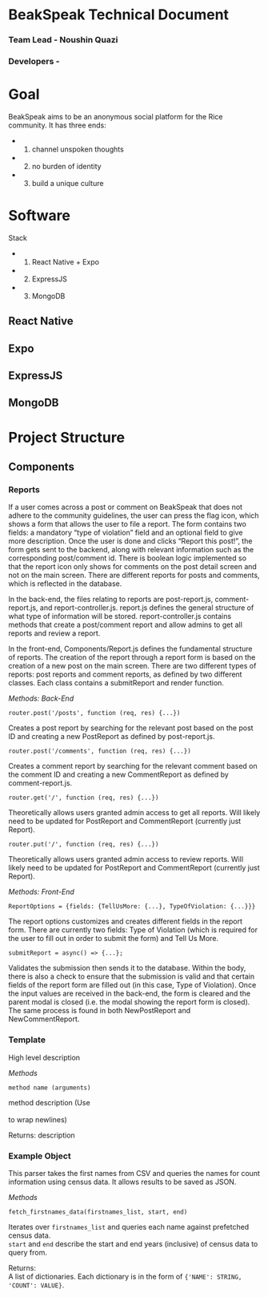 # BeakSpeak Technical Document

### Team Lead - Noushin Quazi
### Developers - <ADD YOUR NAME>


# Goal

BeakSpeak aims to be an anonymous social platform for the Rice community. It has
three ends:
+ 1. channel unspoken thoughts
+ 2. no burden of identity
+ 3. build a unique culture 

# Software

Stack
+ 1. React Native + Expo
+ 2. ExpressJS
+ 3. MongoDB

## React Native
## Expo
## ExpressJS
## MongoDB

# Project Structure

## Components

### Reports

If a user comes across a post or comment on BeakSpeak that does 
not adhere to the community guidelines, the user can press the flag 
icon, which shows a form that allows the user to file a report. The 
form contains two fields: a mandatory “type of violation” field and 
an optional field to give more description. Once the user is done 
and clicks “Report this post!”, the form gets sent to the backend, 
along with relevant information such as the corresponding post/comment id. 
There is boolean logic implemented so that the report icon only shows for 
comments on the post detail screen and not on the main screen. There are 
different reports for posts and comments, which is reflected in the database.

In the back-end, the files relating to reports are post-report.js, comment-report.js, 
and report-controller.js. report.js defines the general structure of what type of 
information will be stored. report-controller.js contains methods that create a 
post/comment report and allow admins to get all reports and review a report.

In the front-end, Components/Report.js defines the fundamental structure
of reports. The creation of the report through a report form is based on the 
creation of a new post on the main screen. There are two different types of
reports: post reports and comment reports, as defined by two different classes.
Each class contains a submitReport and render function.

*Methods: Back-End*
```
router.post('/posts', function (req, res) {...})
```

Creates a post report by searching for the relevant post based on the post
ID and creating a new PostReport as defined by post-report.js.
    
```
router.post('/comments', function (req, res) {...})
```

Creates a comment report by searching for the relevant comment based on the
comment ID and creating a new CommentReport as defined by comment-report.js.

```
router.get('/', function (req, res) {...})
```

Theoretically allows users granted admin access to get all reports.
Will likely need to be updated for PostReport and CommentReport
(currently just Report).

```
router.put('/', function (req, res) {...})
```

Theoretically allows users granted admin access to review reports.
Will likely need to be updated for PostReport and CommentReport
(currently just Report).

*Methods: Front-End*
```
ReportOptions = {fields: {TellUsMore: {...}, TypeOfViolation: {...}}}
```
The report options customizes and creates different fields in the report form. 
There are currently two fields: Type of Violation (which is required for the
user to fill out in order to submit the form) and Tell Us More. 

```
submitReport = async() => {...};
```
Validates the submission then sends it to the database. Within the
body, there is also a check to ensure that the submission is 
valid and that certain fields of the report form are filled 
out (in this case, Type of Violation). Once the input values
are received in the back-end, the form is cleared and the parent
modal is closed (i.e. the modal showing the report form is closed).
The same process is found in both NewPostReport and NewCommentReport.


### Template <PUT NAME OF COMPONENT HERE>

High level description

*Methods*

```
method name (arguments)
```

method description (Use <br><br/> to wrap newlines)

Returns:
    description

### Example Object    

This parser takes the first names from  CSV and queries the names for count information using census data. It allows results to be saved as JSON.

*Methods*

```
fetch_firstnames_data(firstnames_list, start, end)
```

Iterates over `firstnames_list` and queries each name against prefetched census data. 
<br/>`start` and `end` describe the start and end years (inclusive) of census data to query from.<br/>

Returns:
    <br/>A list of dictionaries. Each dictionary is in the form of `{'NAME': STRING, 'COUNT': VALUE}`.<br/>

